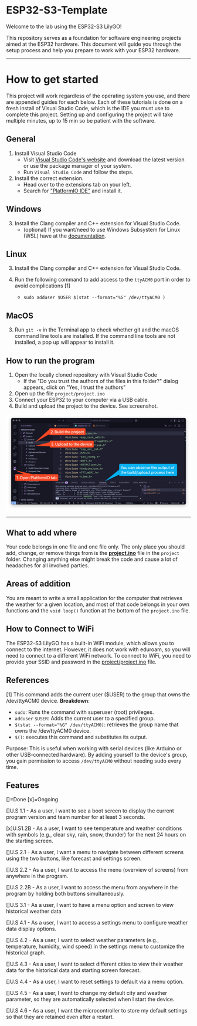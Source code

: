 # ESP32-S3-Template

Welcome to the lab using the ESP32-S3 LilyGO!

This repository serves as a foundation for software engineering projects aimed at the ESP32 hardware.
This document will guide you through the setup process and help you prepare to work with your ESP32 hardware.

---

# How to get started

This project will work regardless of the operating system you use, and there are appended guides for each below.
Each of these tutorials is done on a fresh install of Visual Studio Code, which is the IDE you must use to complete this project.
Setting up and configuring the project will take multiple minutes, up to 15 min so be patient with the software.

## General

1. Install Visual Studio Code
   * Visit [Visual Studio Code's website](https://code.visualstudio.com/download) and download the latest version or use the package manager of your system.
   * Run `Visual Studio Code` and follow the steps.
2. Install the correct extension.
   * Head over to the extensions tab on your left.
   * Search for ["PlatformIO IDE"](https://marketplace.visualstudio.com/items?itemName=platformio.platformio-ide) and install it.

## Windows

3. Install the Clang compiler and C++ extension for Visual Studio Code.
   * (optional) If you want/need to use Windows Subsystem for Linux (WSL) have at the [documentation](https://code.visualstudio.com/docs/remote/wsl).

## Linux

3. Install the Clang compiler and C++ extension for Visual Studio Code.

4. Run the following command to add access to the `ttyACM0` port in order to avoid complications [1]
   * `sudo adduser $USER $(stat --format="%G" /dev/ttyACM0 )`

## MacOS

3. Run `git -v` in the Terminal app to check whether git and the macOS command line tools are installed. If the command line tools are not installed, a pop up will appear to install it.

## How to run the program

1. Open the locally cloned repository with Visual Studio Code
    * If the "Do you trust the authors of the files in this folder?" dialog appears, click on "Yes, I trust the authors"
2. Open up the file `project/project.ino`
3. Connect your ESP32 to your computer via a USB cable.
4. Build and upload the project to the device. See screenshot.

![[screenshot](./assets/screenshot.png)](./assets/screenshot.png)

---

## What to add where

Your code belongs in one file and one file only. The only place you should add, change, or remove things from is the [**project.ino**](project/project.ino) file in the `project` folder. Changing anything else might break the code and cause a lot of headaches for all involved parties.

## Areas of addition

You are meant to write a small application for the computer that retrieves the weather for a given location, and most of that code belongs in your own functions and the `void loop()` function at the bottom of the `project.ino` file.

## How to Connect to WiFi

The ESP32-S3 LilyGO has a built-in WiFi module, which allows you to connect to the internet.
However, it does not work with eduroam, so you will need to connect to a different WiFi network.
To connect to WiFi, you need to provide your SSID and password in the [project/project.ino](./project/project.ino) file.

## References

[1] This command adds the current user ($USER) to the group that owns the /dev/ttyACM0 device.
**Breakdown**:

* `sudo`: Runs the command with superuser (root) privileges.
* `adduser` `$USER`: Adds the current user to a specified group.
* `$(stat --format="%G" /dev/ttyACM0)`: retrieves the group name that owns the /dev/ttyACM0 device.
* `$()`: executes this command and substitutes its output.

Purpose: This is useful when working with serial devices (like Arduino or other USB-connected hardware). By adding yourself to the device's group, you gain permission to access `/dev/ttyACM0` without needing sudo every time.

## Features

[]=Done
[x]=Ongoing

[]U.S 1.1 - As a user, I want to see a boot screen to display the current program version and team number for at least 3 seconds.

[x]U.S1.2B - As a user, I want to see temperature and weather conditions with symbols (e.g., clear sky, rain, snow, thunder) for the next 24 hours on the starting screen.

[]U.S 2.1 - As a user, I want a menu to navigate between different screens using the two buttons, like forecast and settings screen.

[]U.S 2.2 - As a user, I want to access the menu (overview of screens) from anywhere in the program.

[]U.S 2.2B - As a user, I want to access the menu from anywhere in the program by holding both buttons simultaneously.

[]U.S 3.1 - As a user, I want to have a menu option and screen to view historical weather data

[]U.S 4.1 - As a user, I want to access a settings menu to configure weather data display options.

[]U.S 4.2 - As a user, I want to select weather parameters (e.g., temperature, humidity, wind speed) in the settings menu to customize the historical graph.

[]U.S 4.3 - As a user, I want to select different cities to view their weather data for the historical data and starting screen forecast.

[]U.S 4.4 - As a user, I want to reset settings to default via a menu option.

[]U.S 4.5 - As a user, I want to change my default city and weather parameter, so they are automatically selected when I start the device.

[]U.S 4.6 - As a user, I want the microcontroller to store my default settings so that they are retained even after a restart.